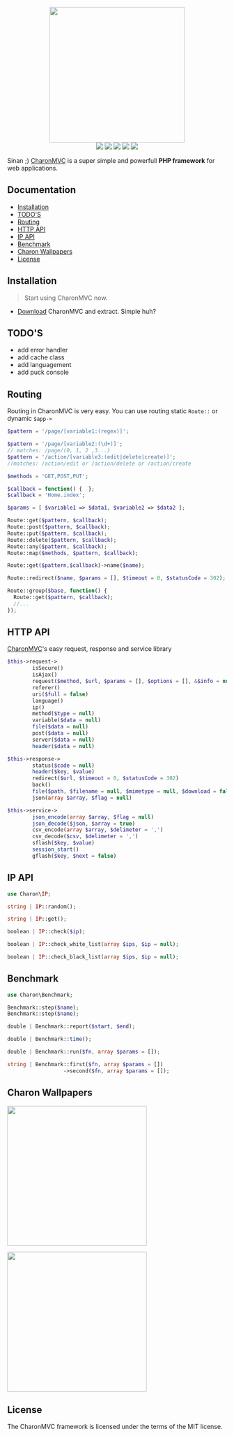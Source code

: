 <p align="center">
<a href="https://charonMVC.com" target="_blank"><img src="https://i.hizliresim.com/zBvV5j.png" width="310px" /></a>
<br/>
<img src="https://img.shields.io/badge/build-passing-brightgreen.svg?style=flat-square" />
<img src="https://img.shields.io/badge/issues-0-brightgreen.svg?style=flat-square" />
<img src="https://img.shields.io/badge/license-MIT-blue.svg?style=flat-square" />
<img src="https://img.shields.io/badge/rating-%E2%98%85%E2%98%85%E2%98%85%E2%98%85%E2%98%85-brightgreen.svg?style=flat-square" />
<img src="https://img.shields.io/badge/version-v1.0.0-orange.svg?style=flat-square" />
</p>

Sinan ;)
[CharonMVC][1] is a super simple and powerfull **PHP framework** for web applications.

## Documentation

- [Installation](#installation)
- [TODO'S](#todos)
- [Routing](#routing)
- [HTTP API](#http-api)
- [IP API](#ip-api)
- [Benchmark](#benchmark)
- [Charon Wallpapers](#charon-wallpapers)
- [License](#license)

## Installation

> Start using CharonMVC now.

* [Download][2] CharonMVC and extract. Simple huh?

## TODO'S

* add error handler
* add cache class
* add languagement
* add puck console

## Routing

Routing in CharonMVC is very easy. You can use routing static ` Route:: ` or dynamic ` $app-> `

```php
$pattern = '/page/[variable1:(regex)]';

$pattern = '/page/[variable2:(\d+)]';
// matches: /page/(0, 1, 2 ,3...)
$pattern = '/action/[variable3:(edit|delete|create)]';
//matches: /action/edit or /action/delete or /action/create

$methods = 'GET,POST,PUT';

$callback = function() {  };
$callback = 'Home.index';

$params = [ $variable1 => $data1, $variable2 => $data2 ];

Route::get($pattern, $callback);
Route::post($pattern, $callback);
Route::put($pattern, $callback);
Route::delete($pattern, $callback);
Route::any($pattern, $callback);
Route::map($methods, $pattern, $callback);

Route::get($pattern,$callback)->name($name);

Route::redirect($name, $params = [], $timeout = 0, $statusCode = 302);

Route::group($base, function() {
  Route::get($pattern, $callback);
  //...
});
```

## HTTP API

[CharonMVC][1]'s easy request, response and service library

```php
$this->request->
        isSecure()
        isAjax()
        request($method, $url, $params = [], $options = [], &$info = null)
        referer()
        uri($full = false)
        language()
        ip()
        method($type = null)
        variable($data = null)
        file($data = null)
        post($data = null)
        server($data = null)
        header($data = null)

$this->response->
        status($code = null)
        header($key, $value)
        redirect($url, $timeout = 0, $statusCode = 302)
        back()
        file($path, $filename = null, $mimetype = null, $download = false)
        json(array $array, $flag = null)

$this->service->
        json_encode(array $array, $flag = null)
        json_decode($json, $array = true)
        csv_encode(array $array, $delimeter = ',')
        csv_decode($csv, $delimeter = ',')
        sflash($key, $value)
        session_start()
        gflash($key, $next = false)
```

## IP API

```php
use Charon\IP;

string | IP::random();

string | IP::get();

boolean | IP::check($ip);

boolean | IP::check_white_list(array $ips, $ip = null);

boolean | IP::check_black_list(array $ips, $ip = null);
```

## Benchmark

```php
use Charon\Benchmark;

Benchmark::step($name);
Benchmark::step($name);

double | Benchmark::report($start, $end);

double | Benchmark::time();

double | Benchmark::run($fn, array $params = []);

string | Benchmark::first($fn, array $params = [])
                  ->second($fn, array $params = []);
```

## Charon Wallpapers

<p><a href="https://i.hizliresim.com/dGn8pX.jpg" target="_blank"><img src="https://i.hizliresim.com/dGn8pX.jpg" width="320px" />
</a></p>
<p><a href="https://i.hizliresim.com/5Q8LJL.jpg" target="_blank"><img src="https://i.hizliresim.com/5Q8LJL.jpg" width="320px" />
</a></p>

## License

The CharonMVC framework is licensed under the terms of the MIT license.

[1]: https://www.charonMVC.com/
[2]: https://github.com/CharonFW/CharonMVC/archive/master.zip
